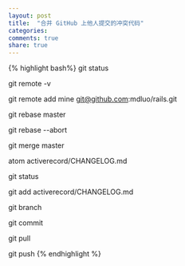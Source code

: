 ```yaml
---
layout: post
title:  "合并 GitHub 上他人提交的冲突代码"
categories:
comments: true
share: true
---
```


{% highlight bash%}
git status

git remote -v

git remote add mine git@github.com:mdluo/rails.git

git rebase master

git rebase --abort

git merge master

atom activerecord/CHANGELOG.md

git status

git add activerecord/CHANGELOG.md

git branch

git commit

git pull

git push
{% endhighlight %}
